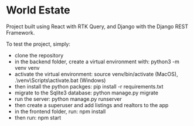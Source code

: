 # World Estate

Project built using React with RTK Query, and Django with the Django REST Framework.

To test the project, simply:

- clone the repository
- in the backend folder, create a virtual environment with: python3 -m venv venv
- activate the virtual environment: source venv/bin/activate (MacOS), .\venv\Scripts\activate.bat (Windows)
- then install the python packges: pip install -r requirements.txt
- migrate to the Sqlite3 database: python manage.py migrate
- run the server: python manage.py runserver
- then create a superuser and add listings and realtors to the app
- in the frontend folder, run: npm install
- then run: npm start
